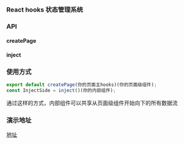### React hooks 状态管理系统

### API

#### createPage

#### inject

### 使用方式

```js
export default createPage(你的页面主hooks)(你的页面级组件);
const InjectSide = inject()(你的内部组件);
```

通过这样的方式，内部组件可以共享从页面级组件开始向下的所有数据流

### 演示地址

[地址](https://react-contexts.stackblitz.io/)
